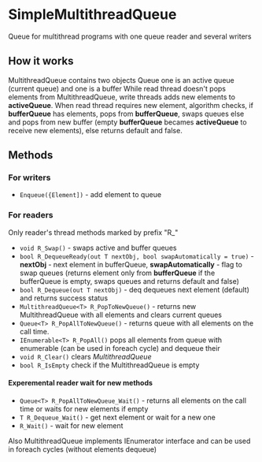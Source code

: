 # SimpleMultithreadQueue
Queue for multithread programs with one queue reader and several writers

## How it works
MultithreadQueue<T> contains two objects Queue<T> one is an active queue (current queue) and one is a buffer
While read thread doesn't pops elements from MultithreadQueue, write threads adds new elements to **activeQueue**. When read thread requires new element, algorithm checks, if **bufferQueue** has elements, pops from **bufferQueue**, swaps queues else and pops from new buffer (empty **bufferQueue** becames **activeQueue** to receive new elements), else returns default and false.

## Methods

### For writers
* `Enqueue({Element])` - add element to queue

### For readers
Only reader's thread methods marked by prefix "R_"
* `void R_Swap()` - swaps active and buffer queues
* `bool R_DequeueReady(out T nextObj, bool swapAutomatically = true)` - **nextObj** - next element in bufferQueue, **swapAutomatically** - flag to swap queues (returns element only from **bufferQueue** if the bufferQueue is empty, swaps queues and returns default and false)
* `bool R_Dequeue(out T nextObj)` - deq dequeues next element (default) and returns success status
* `MultithreadQueue<T> R_PopToNewQueue()` - returns new MultithreadQueue with all elements and clears current queues
* `Queue<T> R_PopAllToNewQueue()` - returns queue with all elements on the call time.
* `IEnumerable<T> R_PopAll()` pops all elements from queue with enumerable (can be used in foreach cycle) and dequeue their
* `void R_Clear()` clears *MultithreadQueue*
* `bool R_IsEmpty` check if the MultithreadQueue is empty

#### Experemental reader wait for new methods
* `Queue<T> R_PopAllToNewQueue_Wait()` - returns all elements on the call time or waits for new elements if empty
* `T R_Dequeue_Wait()` - get next element or wait for a new one
* `R_Wait()` - wait for new element

Also MultithreadQueue<T> implements IEnumerator<T> interface and can be used in foreach cycles (without elements dequeue)